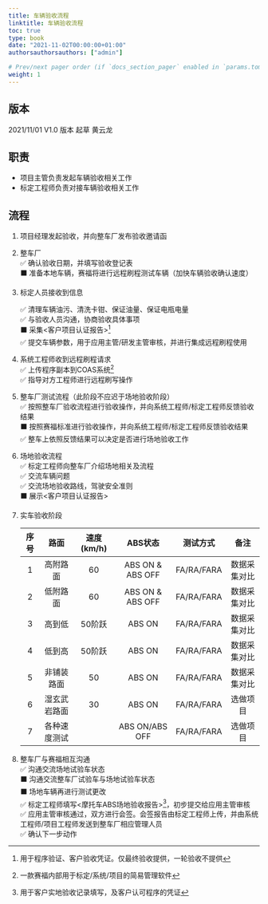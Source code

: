 ```yaml
---
title: 车辆验收流程
linktitle: 车辆验收流程
toc: true
type: book
date: "2021-11-02T00:00:00+01:00"
authorsauthorsauthors: ["admin"]

# Prev/next pager order (if `docs_section_pager` enabled in `params.toml`)
weight: 1
---
```


## 版本

2021/11/01 V1.0 版本 起草 黄云龙



## 职责

* 项目主管负责发起车辆验收相关工作</br>
* 标定工程师负责对接车辆验收相关工作

## 流程

1. 项目经理发起验收，并向整车厂发布验收邀请函

1. 整车厂</br>
		✅ 确认验收日期，并填写验收登记表	      
		⬛ 准备本地车辆，赛福将进行远程刷程测试车辆（加快车辆验收确认速度）

1. 标定人员接收到信息</br>

	✅ 清理车辆油污、清洗卡钳、保证油量、保证电瓶电量</br>
	✅ 与验收人员沟通，协商验收具体事项</br>
	⬛ 采集<客户项目认证报告>[^1]</br>
	✅ 提交车辆参数，用于应用主管/研发主管审核，并进行集成远程刷程使用 
	
1. 系统工程师收到远程刷程请求</br>
		✅ 上传程序副本到COAS系统[^2]</br>
		✅ 指导对方工程师进行远程刷写操作
	
1. 整车厂测试流程（此阶段不应迟于场地验收阶段）</br>
		✅ 按照整车厂验收流程进行验收操作，并向系统工程师/标定工程师反馈验收结果</br>
		⬛ 按照赛福标准进行验收操作，并向系统工程师/标定工程师反馈验收结果</br>
		✅ 整车上依照反馈结果可以决定是否进行场地验收工作
	
1. 场地验收流程</br>
		✅ 标定工程师向整车厂介绍场地相关及流程</br>
		✅ 交流车辆问题</br>
		✅ 交流场地验收路线，驾驶安全准则</br>
		⬛ 展示<客户项目认证报告>
	
1. 实车验收阶段

   | 序号 |     路面     | 速度(km/h) |      ABS状态      |  测试方式  |     备注     |
   | :--: | :----------: | :--------: | :---------------: | :--------: | :----------: |
   |  1   |   高附路面   |     60     | ABS ON & ABS OFF  | FA/RA/FARA | 数据采集对比 |
   |  2   |   低附路面   |     60     | ABS ON  & ABS OFF | FA/RA/FARA | 数据采集对比 |
   |  3   |    高到低    |   50阶跃   |      ABS ON       | FA/RA/FARA | 数据采集对比 |
   |  4   |    低到高    |   50阶跃   |      ABS ON       | FA/RA/FARA | 数据采集对比 |
   |  5   |  非铺装路面  |     50     |      ABS ON       | FA/RA/FARA | 数据采集对比 |
   |  6   | 湿玄武岩路面 |     30     |      ABS ON       | FA/RA/FARA |   选做项目   |
   |  7   | 各种速度测试 |            |  ABS ON/ABS OFF   | FA/RA/FARA |   选做项目   |

1. 整车厂与赛福相互沟通</br>
		✅ 沟通交流场地试验车状态</br>
		⬛ 沟通交流整车厂试验车与场地试验车状态</br>
		⬛ 场地车辆再进行测试更改</br>
		✅ 标定工程师填写<摩托车ABS场地验收报告>[^3]，初步提交给应用主管审核</br>
		✅ 应用主管审核通过，双方进行会签。会签报告由标定工程师上传，并由系统工程师/项目工程师发送到整车厂相应管理人员</br>
		✅ 确认下一步动作



[^1]: 用于程序验证、客户验收凭证。仅最终验收提供，一轮验收不提供
[^2]: 一款赛福内部用于标定/系统/项目的简易管理软件
[^3]: 用于客户实地验收记录填写，及客户认可程序的凭证
